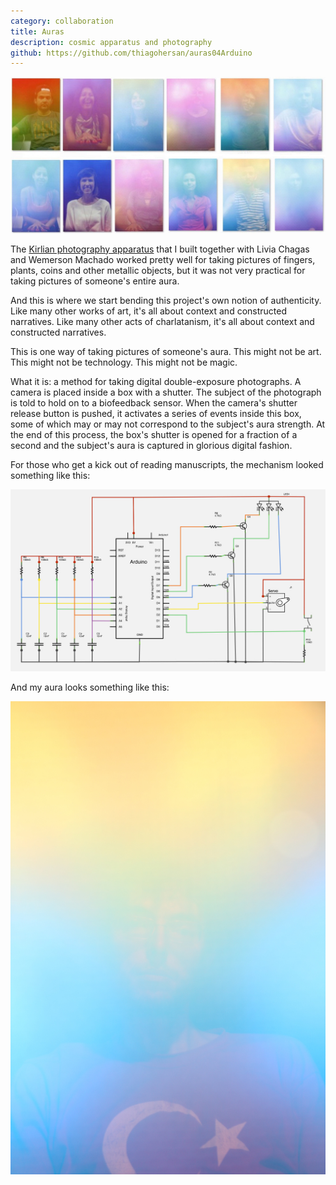 ```yaml
---
category: collaboration
title: Auras
description: cosmic apparatus and photography
github: https://github.com/thiagohersan/auras04Arduino
---
```

![](/assets/projects/auras/bio01.jpg)

The [Kirlian photography apparatus](/project/kirlian-machine/) that I built together with Livia Chagas and Wemerson Machado worked pretty well for taking pictures of fingers, plants, coins and other metallic objects, but it was not very practical for taking pictures of someone's entire aura.

And this is where we start bending this project's own notion of authenticity. Like many other works of art, it's all about context and constructed narratives. Like many other acts of charlatanism, it's all about context and constructed narratives.

This is one way of taking pictures of someone's aura. This might not be art. This might not be technology. This might not be magic.

What it is: a method for taking digital double-exposure photographs. A camera is placed inside a box with a shutter. The subject of the photograph is told to hold on to a biofeedback sensor. When the camera's shutter release button is pushed, it activates a series of events inside this box, some of which may or may not correspond to the subject's aura strength. At the end of this process, the box's shutter is opened for a fraction of a second and the subject's aura is captured in glorious digital fashion.

For those who get a kick out of reading manuscripts, the mechanism looked something like this:

![](/assets/projects/auras/bio_sch.jpg)

And my aura looks something like this:

![](/assets/projects/auras/8250930198_feba496c64_o.jpg)
